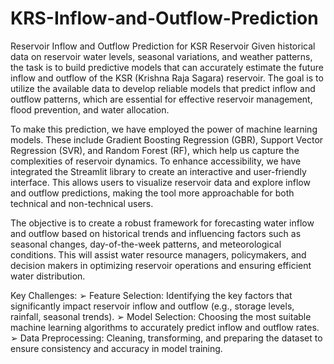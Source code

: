 # KRS-Inflow-and-Outflow-Prediction
 Reservoir Inflow and Outflow Prediction for KSR Reservoir 
Given historical data on reservoir water levels, seasonal variations, and weather patterns, the task 
is to build predictive models that can accurately estimate the future inflow and outflow of the KSR 
(Krishna Raja Sagara) reservoir. The goal is to utilize the available data to develop reliable models 
that predict inflow and outflow patterns, which are essential for effective reservoir management, 
flood prevention, and water allocation. 

To make this prediction, we have employed the power of machine learning models. These include 
Gradient Boosting Regression (GBR), Support Vector Regression (SVR), and Random Forest (RF), 
which help us capture the complexities of reservoir dynamics. To enhance accessibility, we have 
integrated the Streamlit library to create an interactive and user-friendly interface. This allows users 
to visualize reservoir data and explore inflow and outflow predictions, making the tool more 
approachable for both technical and non-technical users. 

 
The objective is to create a robust framework for forecasting water inflow and outflow based on 
historical trends and influencing factors such as seasonal changes, day-of-the-week patterns, and 
meteorological conditions. This will assist water resource managers, policymakers, and decision
makers in optimizing reservoir operations and ensuring efficient water distribution. 
 
Key Challenges: 
➢ Feature Selection: Identifying the key factors that significantly impact reservoir inflow and 
outflow (e.g., storage levels, rainfall, seasonal trends). 
➢ Model Selection: Choosing the most suitable machine learning algorithms to accurately 
predict inflow and outflow rates. 
➢ Data Preprocessing: Cleaning, transforming, and preparing the dataset to ensure 
consistency and accuracy in model training.

